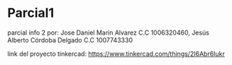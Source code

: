 # Parcial1
parcial info 2 por: Jose Daniel Marin Alvarez C.C 1006320460, Jesús Alberto Córdoba Delgado C.C 1007743330 


link del proyecto tinkercad: https://www.tinkercad.com/things/2I6Abr6Iukr


